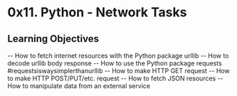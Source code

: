 # 0x11. Python - Network Tasks

## Learning Objectives

-- How to fetch internet resources with the Python package urllib
-- How to decode urllib body response
-- How to use the Python package requests #requestsiswaysimplerthanurllib
-- How to make HTTP GET request
-- How to make HTTP POST/PUT/etc. request
-- How to fetch JSON resources
-- How to manipulate data from an external service
